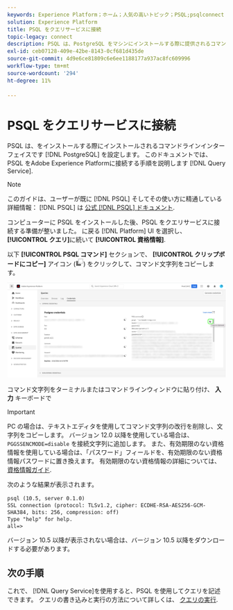 ```yaml
---
keywords: Experience Platform；ホーム；人気の高いトピック；PSQL;psqlconnect to query service；クエリサービス；クエリサービス；
solution: Experience Platform
title: PSQL をクエリサービスに接続
topic-legacy: connect
description: PSQL は、PostgreSQL をマシンにインストールする際に提供されるコマンドラインインターフェイスです。 次の手順に従ってインストールできます。
exl-id: ceb07128-409e-42be-8143-0cf681d435de
source-git-commit: 4d9e6ce81809c6e6ee1188177a937ac8fc609996
workflow-type: tm+mt
source-wordcount: '294'
ht-degree: 11%

---
```


# PSQL をクエリサービスに接続

PSQL は、をインストールする際にインストールされるコマンドラインインターフェイスです [!DNL PostgreSQL] を設定します。 このドキュメントでは、PSQL をAdobe Experience Platformに接続する手順を説明します [!DNL Query Service].

>[!NOTE]
>
> このガイドは、ユーザーが既に [!DNL PSQL] そしてその使い方に精通している 詳細情報： [!DNL PSQL] は [公式 [!DNL PSQL] ドキュメント](https://www.postgresql.org/docs/current/app-psql.html).

コンピューターに PSQL をインストールした後、PSQL をクエリサービスに接続する準備が整いました。 に戻る [!DNL Platform] UI を選択し、 **[!UICONTROL クエリ]**&#x200B;に続いて **[!UICONTROL 資格情報]**.

以下 **[!UICONTROL PSQL コマンド]** セクションで、 **[!UICONTROL クリップボードにコピー]** アイコン (![コピーアイコン](../images/clients/psql/copy-icon.png)) をクリックして、コマンド文字列をコピーします。

![コピーアイコンがハイライトされた「クエリ」ダッシュボードの「資格情報」タブ](../images/clients/psql/connect-bi.png)

コマンド文字列をターミナルまたはコマンドラインウィンドウに貼り付け、 **入力** キーボードで

>[!IMPORTANT]
>
>PC の場合は、テキストエディタを使用してコマンド文字列の改行を削除し、文字列をコピーします。 バージョン 12.0 以降を使用している場合は、 `PGGSSENCMODE=disable` を接続文字列に追加します。 また、有効期限のない資格情報を使用している場合は、「パスワード」フィールドを、有効期限のない資格情報パスワードに置き換えます。 有効期限のない資格情報の詳細については、 [資格情報ガイド](../ui/credentials.md).

次のような結果が表示されます。

```shell
psql (10.5, server 0.1.0)
SSL connection (protocol: TLSv1.2, cipher: ECDHE-RSA-AES256-GCM-SHA384, bits: 256, compression: off)
Type "help" for help.
all=>
```

バージョン 10.5 以降が表示されない場合は、バージョン 10.5 以降をダウンロードする必要があります。

## 次の手順

これで、 [!DNL Query Service]を使用すると、PSQL を使用してクエリを記述できます。 クエリの書き込みと実行の方法について詳しくは、 [クエリの実行](../best-practices/writing-queries.md).
